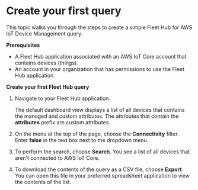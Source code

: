 # Create your first query<a name="aws-iot-monitor-user-getting-started-first-query"></a>

This topic walks you through the steps to create a simple Fleet Hub for AWS IoT Device Management query\.

**Prerequisites**
+ A Fleet Hub application associated with an AWS IoT Core account that contains devices \(things\)\.
+ An account in your organization that has permissions to use the Fleet Hub application\.

**Create your first Fleet Hub query**

1. Navigate to your Fleet Hub application\.

   The default dashboard view displays a list of all devices that contains the managed and custom attributes\. The attributes that contain the **attributes** prefix are custom attributes\.

1. On the menu at the top of the page, choose the **Connectivity** filter\. Enter **false** in the text box next to the dropdown menu\.

1. To perform the search, choose **Search**\. You see a list of all devices that aren’t connected to AWS IoT Core\.

1. To download the contents of the query as a CSV file, choose **Export**\. You can open this file in your preferred spreadsheet application to view the contents of the list\.